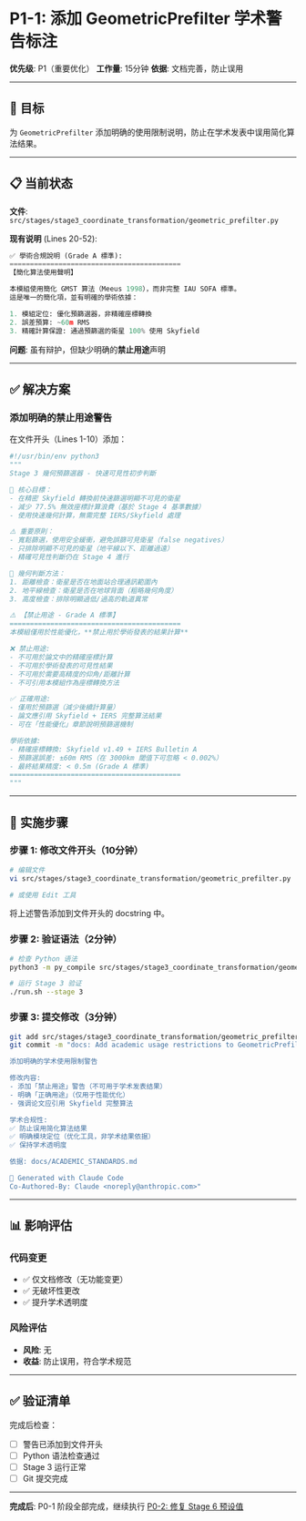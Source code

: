 # P1-1: 添加 GeometricPrefilter 学术警告标注

**优先级**: P1（重要优化）
**工作量**: 15分钟
**依据**: 文档完善，防止误用

---

## 🎯 目标

为 `GeometricPrefilter` 添加明确的使用限制说明，防止在学术发表中误用简化算法结果。

---

## 📋 当前状态

**文件**: `src/stages/stage3_coordinate_transformation/geometric_prefilter.py`

**现有说明** (Lines 20-52):
```python
✅ 學術合規說明 (Grade A 標準):
==========================================
【簡化算法使用聲明】

本模組使用簡化 GMST 算法（Meeus 1998），而非完整 IAU SOFA 標準。
這是唯一的簡化項，並有明確的學術依據：

1. 模組定位: 優化預篩選器，非精確座標轉換
2. 誤差預算: ~60m RMS
3. 精確計算保證: 通過預篩選的衛星 100% 使用 Skyfield
```

**问题**: 虽有辩护，但缺少明确的**禁止用途**声明

---

## ✅ 解决方案

### 添加明确的禁止用途警告

在文件开头（Lines 1-10）添加：

```python
#!/usr/bin/env python3
"""
Stage 3 幾何預篩選器 - 快速可見性初步判斷

🎯 核心目標：
- 在精密 Skyfield 轉換前快速篩選明顯不可見的衛星
- 減少 77.5% 無效座標計算浪費（基於 Stage 4 基準數據）
- 使用快速幾何計算，無需完整 IERS/Skyfield 處理

⚠️ 重要原則：
- 寬鬆篩選，使用安全緩衝，避免誤篩可見衛星（false negatives）
- 只排除明顯不可見的衛星（地平線以下、距離過遠）
- 精確可見性判斷仍在 Stage 4 進行

🔬 幾何判斷方法：
1. 距離檢查：衛星是否在地面站合理通訊範圍內
2. 地平線檢查：衛星是否在地球背面（粗略幾何角度）
3. 高度檢查：排除明顯過低/過高的軌道異常

⚠️ 【禁止用途 - Grade A 標準】
==========================================
本模組僅用於性能優化，**禁止用於學術發表的結果計算**

❌ 禁止用途:
- 不可用於論文中的精確座標計算
- 不可用於學術發表的可見性結果
- 不可用於需要高精度的仰角/距離計算
- 不可引用本模組作為座標轉換方法

✅ 正確用途:
- 僅用於預篩選（減少後續計算量）
- 論文應引用 Skyfield + IERS 完整算法結果
- 可在「性能優化」章節說明預篩選機制

學術依據:
- 精確座標轉換: Skyfield v1.49 + IERS Bulletin A
- 預篩選誤差: ±60m RMS（在 3000km 閾值下可忽略 < 0.002%）
- 最終結果精度: < 0.5m (Grade A 標準)
==========================================
"""
```

---

## 🔧 实施步骤

### 步骤 1: 修改文件开头（10分钟）

```bash
# 编辑文件
vi src/stages/stage3_coordinate_transformation/geometric_prefilter.py

# 或使用 Edit 工具
```

将上述警告添加到文件开头的 docstring 中。

### 步骤 2: 验证语法（2分钟）

```bash
# 检查 Python 语法
python3 -m py_compile src/stages/stage3_coordinate_transformation/geometric_prefilter.py

# 运行 Stage 3 验证
./run.sh --stage 3
```

### 步骤 3: 提交修改（3分钟）

```bash
git add src/stages/stage3_coordinate_transformation/geometric_prefilter.py
git commit -m "docs: Add academic usage restrictions to GeometricPrefilter

添加明确的学术使用限制警告

修改内容:
- 添加「禁止用途」警告（不可用于学术发表结果）
- 明确「正确用途」（仅用于性能优化）
- 强调论文应引用 Skyfield 完整算法

学术合规性:
✅ 防止误用简化算法结果
✅ 明确模块定位（优化工具，非学术结果依据）
✅ 保持学术透明度

依据: docs/ACADEMIC_STANDARDS.md

🤖 Generated with Claude Code
Co-Authored-By: Claude <noreply@anthropic.com>"
```

---

## 📊 影响评估

### 代码变更
- ✅ 仅文档修改（无功能变更）
- ✅ 无破坏性更改
- ✅ 提升学术透明度

### 风险评估
- **风险**: 无
- **收益**: 防止误用，符合学术规范

---

## ✅ 验证清单

完成后检查：

- [ ] 警告已添加到文件开头
- [ ] Python 语法检查通过
- [ ] Stage 3 运行正常
- [ ] Git 提交完成

---

**完成后**: P0-1 阶段全部完成，继续执行 [P0-2: 修复 Stage 6 预设值](../02_fix_stage6_defaults/)
